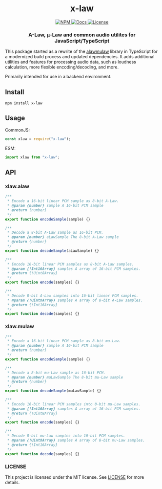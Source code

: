<p align="center">
  <h1 align="center">x-law</h1>
  <p align="center">
    <a href="https://www.npmjs.com/package/x-law">
      <img src="https://img.shields.io/npm/v/x-law.svg" alt="NPM" />
    </a>
    <a href="https://nitodeco.github.io/xlaw/">
      <img src="https://img.shields.io/badge/docs-online-blue.svg" alt="Docs" />
    </a>
    <a href="https://github.com/nitodeco/xlaw/blob/main/LICENSE">
      <img src="https://img.shields.io/badge/license-MIT-green.svg" alt="License" />
    </a>
  </p>
  <h3 align="center">
    A-Law, μ-Law and common audio utilites for JavaScript/TypeScript
  </h3>
</p>

This package started as a rewrite of the [alawmulaw](https://github.com/rochars/alawmulaw) library in TypeScript for a modernized build process and updated dependencies. It adds additional utilities and features for processing audio data, such as loudness calculation, more flexible encoding/decoding, and more.

Primarily intended for use in a backend environment.

## Install

```
npm install x-law
```

## Usage

CommonJS:

```javascript
const xlaw = require("x-law");
```

ESM:

```javascript
import xlaw from "x-law";
```

## API

### xlaw.alaw

```javascript
/**
 * Encode a 16-bit linear PCM sample as 8-bit A-Law.
 * @param {number} sample A 16-bit PCM sample
 * @return {number}
 */
export function encodeSample(sample) {}

/**
 * Decode a 8-bit A-Law sample as 16-bit PCM.
 * @param {number} aLawSample The 8-bit A-Law sample
 * @return {number}
 */
export function decodeSample(aLawSample) {}

/**
 * Encode 16-bit linear PCM samples as 8-bit A-Law samples.
 * @param {!Int16Array} samples A array of 16-bit PCM samples.
 * @return {!Uint8Array}
 */
export function encode(samples) {}

/**
 * Decode 8-bit A-Law samples into 16-bit linear PCM samples.
 * @param {!Uint8Array} samples A array of 8-bit A-Law samples.
 * @return {!Int16Array}
 */
export function decode(samples) {}
```

### xlaw.mulaw

```javascript
/**
 * Encode a 16-bit linear PCM sample as 8-bit mu-Law.
 * @param {number} sample A 16-bit PCM sample
 * @return {number}
 */
export function encodeSample(sample) {}

/**
 * Decode a 8-bit mu-Law sample as 16-bit PCM.
 * @param {number} muLawSample The 8-bit mu-Law sample
 * @return {number}
 */
export function decodeSample(muLawSample) {}

/**
 * Encode 16-bit linear PCM samples into 8-bit mu-Law samples.
 * @param {!Int16Array} samples A array of 16-bit PCM samples.
 * @return {!Uint8Array}
 */
export function encode(samples) {}

/**
 * Decode 8-bit mu-Law samples into 16-bit PCM samples.
 * @param {!Uint8Array} samples A array of 8-bit mu-Law samples.
 * @return {!Int16Array}
 */
export function decode(samples) {}
```

### LICENSE

This project is licensed under the MIT license. See [LICENSE](LICENSE) for more details.

